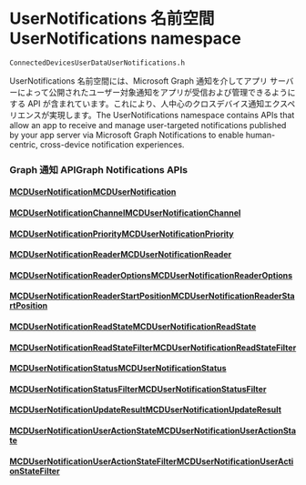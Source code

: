 # <a name="usernotifications-namespace"></a><span data-ttu-id="54671-101">UserNotifications 名前空間</span><span class="sxs-lookup"><span data-stu-id="54671-101">UserNotifications namespace</span></span>
```
ConnectedDevicesUserDataUserNotifications.h
```
<span data-ttu-id="54671-102">UserNotifications 名前空間には、Microsoft Graph 通知を介してアプリ サーバーによって公開されたユーザー対象通知をアプリが受信および管理できるようにする API が含まれています。これにより、人中心のクロスデバイス通知エクスペリエンスが実現します。</span><span class="sxs-lookup"><span data-stu-id="54671-102">The UserNotifications namespace contains APIs that allow an app to receive and manage user-targeted notifications published by your app server via Microsoft Graph Notifications to enable human-centric, cross-device notification experiences.</span></span> 

### <a name="graph-notifications-apis"></a><span data-ttu-id="54671-103">Graph 通知 API</span><span class="sxs-lookup"><span data-stu-id="54671-103">Graph Notifications APIs</span></span>

#### <a name="mcdusernotificationmcdusernotificationmd"></a>[<span data-ttu-id="54671-104">MCDUserNotification</span><span class="sxs-lookup"><span data-stu-id="54671-104">MCDUserNotification</span></span>](MCDUserNotification.md)
#### <a name="mcdusernotificationchannelmcdusernotificationchannelmd"></a>[<span data-ttu-id="54671-105">MCDUserNotificationChannel</span><span class="sxs-lookup"><span data-stu-id="54671-105">MCDUserNotificationChannel</span></span>](MCDUserNotificationChannel.md)
#### <a name="mcdusernotificationprioritymcdusernotificationprioritymd"></a>[<span data-ttu-id="54671-106">MCDUserNotificationPriority</span><span class="sxs-lookup"><span data-stu-id="54671-106">MCDUserNotificationPriority</span></span>](MCDUserNotificationPriority.md)
#### <a name="mcdusernotificationreadermcdusernotificationreadermd"></a>[<span data-ttu-id="54671-107">MCDUserNotificationReader</span><span class="sxs-lookup"><span data-stu-id="54671-107">MCDUserNotificationReader</span></span>](MCDUserNotificationReader.md)
#### <a name="mcdusernotificationreaderoptionsmcdusernotificationreaderoptionsmd"></a>[<span data-ttu-id="54671-108">MCDUserNotificationReaderOptions</span><span class="sxs-lookup"><span data-stu-id="54671-108">MCDUserNotificationReaderOptions</span></span>](MCDUserNotificationReaderOptions.md)
#### <a name="mcdusernotificationreaderstartpositionmcdusernotificationreaderstartpositionmd"></a>[<span data-ttu-id="54671-109">MCDUserNotificationReaderStartPosition</span><span class="sxs-lookup"><span data-stu-id="54671-109">MCDUserNotificationReaderStartPosition</span></span>](MCDUserNotificationReaderStartPosition.md)
#### <a name="mcdusernotificationreadstatemcdusernotificationreadstatemd"></a>[<span data-ttu-id="54671-110">MCDUserNotificationReadState</span><span class="sxs-lookup"><span data-stu-id="54671-110">MCDUserNotificationReadState</span></span>](MCDUserNotificationReadState.md)
#### <a name="mcdusernotificationreadstatefiltermcdusernotificationreadstatefiltermd"></a>[<span data-ttu-id="54671-111">MCDUserNotificationReadStateFilter</span><span class="sxs-lookup"><span data-stu-id="54671-111">MCDUserNotificationReadStateFilter</span></span>](MCDUserNotificationReadStateFilter.md)
#### <a name="mcdusernotificationstatusmcdusernotificationstatusmd"></a>[<span data-ttu-id="54671-112">MCDUserNotificationStatus</span><span class="sxs-lookup"><span data-stu-id="54671-112">MCDUserNotificationStatus</span></span>](MCDUserNotificationStatus.md)
#### <a name="mcdusernotificationstatusfiltermcdusernotificationstatusfiltermd"></a>[<span data-ttu-id="54671-113">MCDUserNotificationStatusFilter</span><span class="sxs-lookup"><span data-stu-id="54671-113">MCDUserNotificationStatusFilter</span></span>](MCDUserNotificationStatusFilter.md)
#### <a name="mcdusernotificationupdateresultmcdusernotificationupdateresultmd"></a>[<span data-ttu-id="54671-114">MCDUserNotificationUpdateResult</span><span class="sxs-lookup"><span data-stu-id="54671-114">MCDUserNotificationUpdateResult</span></span>](MCDUserNotificationUpdateResult.md)
#### <a name="mcdusernotificationuseractionstatemcdusernotificationuseractionstatemd"></a>[<span data-ttu-id="54671-115">MCDUserNotificationUserActionState</span><span class="sxs-lookup"><span data-stu-id="54671-115">MCDUserNotificationUserActionState</span></span>](MCDUserNotificationUserActionState.md)
#### <a name="mcdusernotificationuseractionstatefiltermcdusernotificationuseractionstatefiltermd"></a>[<span data-ttu-id="54671-116">MCDUserNotificationUserActionStateFilter</span><span class="sxs-lookup"><span data-stu-id="54671-116">MCDUserNotificationUserActionStateFilter</span></span>](MCDUserNotificationUserActionStateFilter.md)
